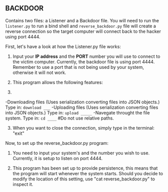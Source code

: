 ## BACKDOOR 

Contains two files: a Listener and a Backdoor file. 
You will need to run the `listener.py` to run a bind shell and  `reverse_backdoor.py` file will create a reverse
connection so the target computer will connect back to the hacker using port 4444.

First, let's have a look at how the Listener.py file works:

1. Input your **IP address** and the **PORT** number you will use to connect to the victim computer. 
Currently, the backdoor file is using port 4444. Remember to use a port that is not being used by your system, otherwise it will not work.

2. This program allows the following features:
3. 
-Downloading files (Uses serialization converting files into JSON objects.) Type in: `download ___`
-Uploading files (Uses serialization converting files into JSON objects.) Type in: `upload _____`
-Navegate throught the file system. Type in: `cd ____` #Do not use relative paths. 

3. When you want to close the connection, simply type in the terminal:
"exit" 


Now, to set up the reverse_backdoor.py program:

1. You need to input your system's <IP> and the <PORT> number you wish to use. Currently, it is setup to listen on port 4444.

2. This program has been set up to provide persistence, this means that the program will start whenever the system starts. Should you decide
to modify the location of this setting, use "cat reverse_backdoor.py" to inspect it. 
